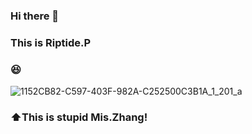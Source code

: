 ### Hi there 👋
### This is Riptide.P
### 😆

![1152CB82-C597-403F-982A-C252500C3B1A_1_201_a](https://user-images.githubusercontent.com/85790664/121780226-fa20f780-cbd1-11eb-97c5-ddd70b9b6520.jpeg)
### ⬆️This is stupid Mis.Zhang!

<!--
**RiptidePzh/RiptidePzh** is a ✨ _special_ ✨ repository because its `README.md` (this file) appears on your GitHub profile.

Here are some ideas to get you started:

- 🔭 I’m currently working on ...
- 🌱 I’m currently learning ...
- 👯 I’m looking to collaborate on ...
- 🤔 I’m looking for help with ...
- 💬 Ask me about ...
- 📫 How to reach me: ...
- 😄 Pronouns: ...
- ⚡ Fun fact: ...
-->
